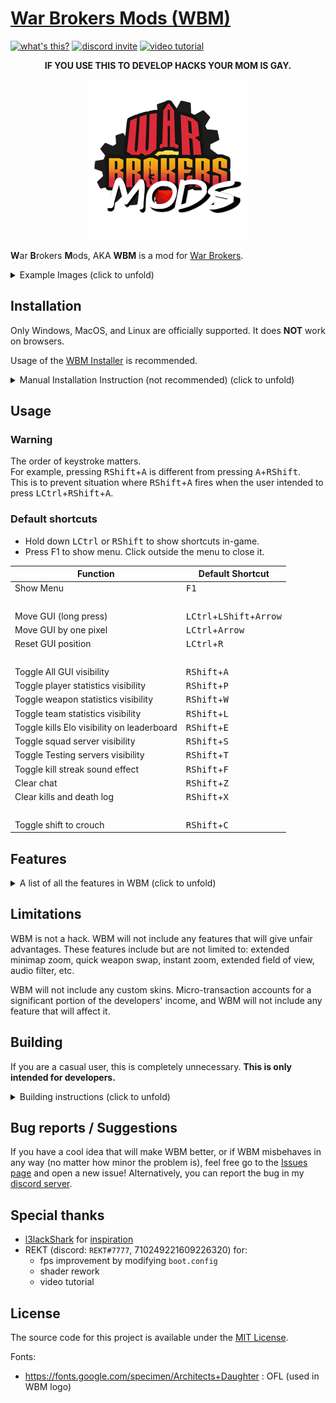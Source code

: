 # [War Brokers Mods (WBM)](https://github.com/War-Brokers-Mods/WBM)

[![what's this?](https://img.shields.io/badge/what's_this%3F-grey?style=for-the-badge)](https://developomp.com/portfolio/wbm)
[![discord invite](https://img.shields.io/badge/Discord-5865F2?style=for-the-badge&logo=discord&logoColor=white)](https://discord.gg/aQqamSCUcS)
[![video tutorial](https://img.shields.io/badge/video_tutorial-red?style=for-the-badge&logo=youtube&logoColor=white)](https://www.youtube.com/watch?v=ZBE3nVvHwF8&t=64s)

<p align="center">
   <strong>IF YOU USE THIS TO DEVELOP HACKS YOUR MOM IS GAY.</strong>
</p>

<p align="center">
  <img src="images/WBM.png" alt="WBM logo"/>
</p>

**W**ar **B**rokers **M**ods, AKA **WBM** is a mod for [War Brokers](https://store.steampowered.com/app/750470).<br />

<details>
<summary>Example Images (click to unfold)</summary>

![Example 1](./images/example1.png)

![Example 2](./images/example2.png)

</details>

## Installation

Only Windows, MacOS, and Linux are officially supported. It does **NOT** work on browsers.

Usage of the [WBM Installer](https://github.com/War-Brokers-Mods/WBM-installer/releases) is recommended.

<details>
<summary>Manual Installation Instruction (not recommended) (click to unfold)</summary>

### 1. Install BepInEx

1.  Download the latest version of [BepInEx](https://github.com/BepInEx/BepInEx/releases) **version 5**.

    |      Platform | Filename                      |
    | ------------: | :---------------------------- |
    | Linux & MacOS | BepInEx\_**unix_5**.Y.Z.W.zip |
    |       Windows | BepInEx\_**x86_5**.Y.Z.W.zip  |

2.  Extract all the contents to where the game is installed.

    How to find game location:<br />
    ![how to find game location](./images/local_files.png)

    Now the folder structure should look like this:

    ```
    WarBrokers/
    ├── BepInEx/
    │   ├── core/
    │   └── ...
    └── ...
    ```

3.  **If you are using Linux or MacOS:**

    1. make `run_bepinex.sh` executable: `chmod u+x run_bepinex.sh`
    2. Add launch option

       where to find game properties:<br />
       ![where to find game properties](images/properties.png)

       **If you're using linux**, set the launch option to:

       ```bash
       ./run_bepinex.sh %command%
       ```

       **If you're using Mac**, open a terminal in the game folder and run

       ```bash
       pwd
       ```

       This will print the full path to the game folder. Copy it, then set the launch option to:

       ```bash
       "PWD_RESULT_HERE/run_bepinex.sh" %command%
       ```

### 2. Install WBM

1. [Download](https://github.com/War-Brokers-Mods/WBM/releases/latest) the latest version of WBM. (`WBM.zip` file)
2. Unzip it in the `<game folder>/BepInEx/plugins` folder. Create one if it doesn't exist.

   The folder structure should look like this after unzipping the file:

   ```
   WarBrokers/
   ├── BepInEx/
   │   ├── plugins/
   │   │   └── WBM
   │   │       ├── assets/
   │   │       ├── WBM.dll
   │   │       └── ...
   │   ├── core/
   │   └── ...
   └── ...
   ```

That's it! You can open War Brokers now.

### Updating

Simply go through the installation process again and replace existing files. You don't have to reinstall BepInEx to reinstall WBM.

</details>

## Usage

### Warning

The order of keystroke matters.<br />
For example, pressing <kbd>RShift</kbd>+<kbd>A</kbd> is different from pressing <kbd>A</kbd>+<kbd>RShift</kbd>.<br/>
This is to prevent situation where <kbd>RShift</kbd>+<kbd>A</kbd> fires when the user intended to press <kbd>LCtrl</kbd>+<kbd>RShift</kbd>+<kbd>A</kbd>.

### Default shortcuts

- Hold down <kbd>LCtrl</kbd> or <kbd>RShift</kbd> to show shortcuts in-game.
- Press F1 to show menu. Click outside the menu to close it.

| Function                                   | Default Shortcut                                    |
| ------------------------------------------ | --------------------------------------------------- |
| Show Menu                                  | <kbd>F1</kbd>                                       |
| <br />                                     |                                                     |
| Move GUI (long press)                      | <kbd>LCtrl</kbd>+<kbd>LShift</kbd>+<kbd>Arrow</kbd> |
| Move GUI by one pixel                      | <kbd>LCtrl</kbd>+<kbd>Arrow</kbd>                   |
| Reset GUI position                         | <kbd>LCtrl</kbd>+<kbd>R</kbd>                       |
| <br />                                     |                                                     |
| Toggle All GUI visibility                  | <kbd>RShift</kbd>+<kbd>A</kbd>                      |
| Toggle player statistics visibility        | <kbd>RShift</kbd>+<kbd>P</kbd>                      |
| Toggle weapon statistics visibility        | <kbd>RShift</kbd>+<kbd>W</kbd>                      |
| Toggle team statistics visibility          | <kbd>RShift</kbd>+<kbd>L</kbd>                      |
| Toggle kills Elo visibility on leaderboard | <kbd>RShift</kbd>+<kbd>E</kbd>                      |
| Toggle squad server visibility             | <kbd>RShift</kbd>+<kbd>S</kbd>                      |
| Toggle Testing servers visibility          | <kbd>RShift</kbd>+<kbd>T</kbd>                      |
| Toggle kill streak sound effect            | <kbd>RShift</kbd>+<kbd>F</kbd>                      |
| Clear chat                                 | <kbd>RShift</kbd>+<kbd>Z</kbd>                      |
| Clear kills and death log                  | <kbd>RShift</kbd>+<kbd>X</kbd>                      |
| <br />                                     |                                                     |
| Toggle shift to crouch                     | <kbd>RShift</kbd>+<kbd>C</kbd>                      |

## Features

<details>
<summary>A list of all the features in WBM (click to unfold)</summary>

- in-game menu
- custom shortcut keys
- clear chat
- clear game messages (kills, deaths, missile launch, bomb diffuse, etc.)
- Extended fps limit (5\~240 => disabled\~1000) (may be buggy)

### in-game overlays

- Leaderboard

  - kills Elo for each player

- Player statistics

  - KDR
  - kills Elo
  - kills Elo earned/lost
  - games Elo
  - games Elo earned/lost
  - total damage dealt
  - longest kill
  - points earned
  - headshot count
  - kill streak

- Weapon statistics

  - fire timer
  - reload timer
  - cooldown timer
  - bullet speed
  - current zoom

- Team statistics

  - in-game nick
  - kdr
  - points earned
  - damage dealt
  - total damage dealt
  - total deaths
  - total kills

### Controls

- Shift to crouch (does not interfere with breath holding)

### Sound effects

- 10 kill streak: ["rampage"](./assets/audio/rampage.wav)
- 20 kill streak: ["killing spree"](<./assets/audio/killing spree.wav>)
- 30 kill streak: ["unstoppable"](./assets/audio/unstoppable.wav)
- 50 kill streak: ["godlike"](./assets/audio/godlike.wav)
- 69 kill streak: ["nice"](./assets/audio/nice.wav)

### [OBS overlays](https://github.com/War-Brokers-Mods/WBM-Overlays)

### Etc

- kill streak sound effect
- Quickly change settings with keyboard shortcuts

</details>

## Limitations

WBM is not a hack.
WBM will not include any features that will give unfair advantages.
These features include but are not limited to:
extended minimap zoom, quick weapon swap, instant zoom, extended field of view, audio filter, etc.

WBM will not include any custom skins.
Micro-transaction accounts for a significant portion of the developers' income,
and WBM will not include any feature that will affect it.

## Building

If you are a casual user, this is completely unnecessary.
**This is only intended for developers.**

<details>
   <summary>Building instructions (click to unfold)</summary>

<br />

The guide is intentionally left incomplete.
To prevent any regular developers from using this mod to develop hacks,
I won't provide any help when it comes to building the mod from scratch.

This guide is only useful to people who's already familiar with reverse engineering,
and can create hacks on their own anyway.

> Assumes that working directory is project root.

1. Install .NET sdk.
2. Copy all DLL files from `<WB install path>/war_brokers_Data/Managed/` and `<WB install path>/BepInEx/core` to `WBM/dll/`. Create directory if it does not exist.
3. Download and unzip [BepInEx configuration manager v16](https://github.com/BepInEx/BepInEx.ConfigurationManager/releases) then copy the dll file to the `WBM/dll` directory.
4. Create `scripts/config.sh`. This will be used to quickly test the mod without having to manually install it.

   ```bash
   #!/bin/bash

   WB_PLUGINS_DIR="<PATH_TO_PLUGIN_INSTALL_DIRECTORY>"
   ```

5. Now you can run the scripts.

   - `scripts/debug.sh`: Builds WBM in debug mode and copy the files to the plugins directory.
   - `scripts/release.sh`: Creates a zip file that can be uploaded to the gh release section.

</details>

## Bug reports / Suggestions

If you have a cool idea that will make WBM better, or if WBM misbehaves in any way (no matter how minor the problem is), feel free go to the [Issues page](https://github.com/War-Brokers-Mods/WBM/issues) and open a new issue! Alternatively, you can report the bug in my [discord server](https://discord.gg/aQqamSCUcS).

## Special thanks

- [l3lackShark](https://github.com/l3lackShark) for [inspiration](https://github.com/l3lackShark/gosumemory)
- REKT (discord: `REKT#7777`, 710249221609226320) for:
  - fps improvement by modifying `boot.config`
  - shader rework
  - video tutorial

## License

The source code for this project is available under the [MIT License](https://opensource.org/licenses/MIT).

Fonts:

- https://fonts.google.com/specimen/Architects+Daughter : OFL (used in WBM logo)
